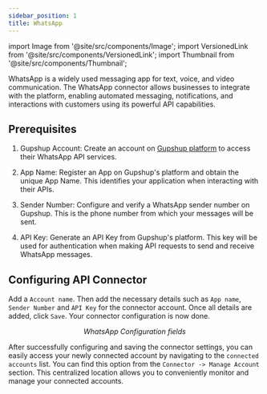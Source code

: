```yaml
---
sidebar_position: 1
title: WhatsApp
---
```


import Image from '@site/src/components/Image';
import VersionedLink from '@site/src/components/VersionedLink';
import Thumbnail from '@site/src/components/Thumbnail';

WhatsApp is a widely used messaging app for text, voice, and video communication. The WhatsApp connector allows businesses to integrate with the platform, enabling automated messaging, notifications, and interactions with customers using its powerful API capabilities.

## Prerequisites 

1. Gupshup Account: Create an account on [Gupshup platform](https://www.gupshup.io) to access their WhatsApp API services.

2. App Name: Register an App on Gupshup's platform and obtain the unique App Name. This identifies your application when interacting with their APIs.

3. Sender Number: Configure and verify a WhatsApp sender number on Gupshup. This is the phone number from which your messages will be sent.

4. API Key: Generate an API Key from Gupshup's platform. This key will be used for authentication when making API requests to send and receive WhatsApp messages.

## Configuring API Connector 

Add a `Account name`. Then add the necessary details such as `App name`, `Sender Number` and `API Key` for the connector account. Once all details are added, click `Save`. Your connector configuration is now done.

<figure>
  <Thumbnail src="/img/reference/connectors/whatsapp/details.png" alt="WhatsApp Configuration fields" />
  <figcaption align = "center"><i>WhatsApp Configuration fields</i></figcaption>
</figure>

After successfully configuring and saving the connector settings, you can easily access your newly connected account by navigating to the `connected accounts` list. You can find this option from the `Connector -> Manage Account` section. This centralized location allows you to conveniently monitor and manage your connected accounts.